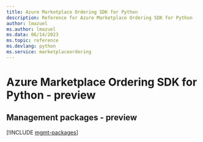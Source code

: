 ```yaml
---
title: Azure Marketplace Ordering SDK for Python
description: Reference for Azure Marketplace Ordering SDK for Python
author: lmazuel
ms.author: lmazuel
ms.data: 06/14/2023
ms.topic: reference
ms.devlang: python
ms.service: marketplaceordering
---
```

# Azure Marketplace Ordering SDK for Python - preview

## Management packages - preview
[!INCLUDE [mgmt-packages](marketplace-ordering-mgmt-index.md)]